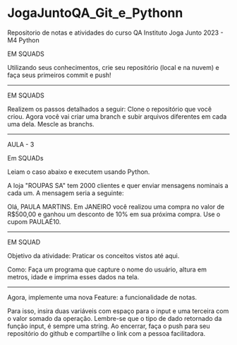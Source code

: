 # JogaJuntoQA_Git_e_Pythonn
Repositorio de notas e atividades do curso QA Instituto Joga Junto 2023 - M4 Python

EM SQUADS

Utilizando seus conhecimentos, crie seu repositório (local e na nuvem) e faça seus primeiros commit e push!

---------------------------------------
EM SQUADS

Realizem os passos detalhados a seguir:
Clone o repositório que você criou. 
Agora você vai criar uma branch e subir arquivos diferentes em cada uma dela.
Mescle as branchs.

----------------------------------------
AULA - 3

Em SQUADs

Leiam o caso abaixo e executem usando Python.

A loja "ROUPAS SA" tem 2000 clientes e quer enviar mensagens nominais a cada um. A mensagem seria a seguinte:

Olá, PAULA MARTINS. Em JANEIRO você realizou uma compra no valor de R$500,00 e ganhou um desconto de 10% em sua próxima compra. Use o cupom PAULAÉ10.

------------------------------------------------------
EM SQUAD

Objetivo da atividade: Praticar os conceitos vistos até aqui. 

Como: Faça um programa que capture o nome do usuário, altura em metros, idade e imprima esses dados na tela. 

-------------------------------------------------------

Agora, implemente uma nova Feature: a funcionalidade de notas.

Para isso, insira duas variáveis com espaço para o input e uma terceira com o valor somado da operação. 
Lembre-se que o tipo de dado retornado da função input, é sempre uma string.
Ao encerrar, faça o push para seu repositório do github e compartilhe o link com a pessoa facilitadora.


